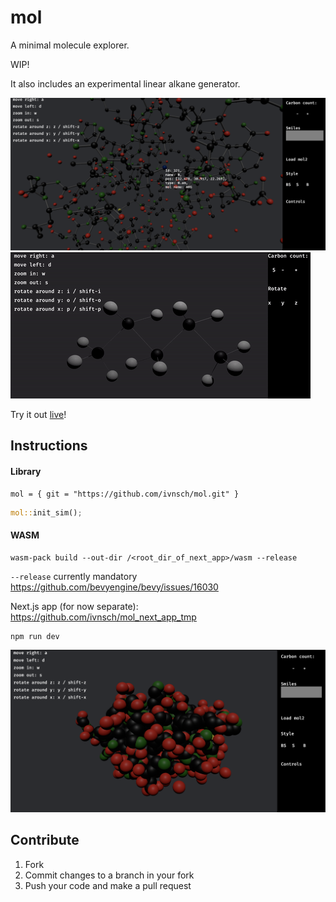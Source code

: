 # mol

A minimal molecule explorer.

WIP!

It also includes an experimental linear alkane generator.

![demo](./img/render_bs.png)
![demo](./img/demo.gif)

Try it out [live](https://cool-sunshine-4a2b07.netlify.app/)!

## Instructions

#### Library

```
mol = { git = "https://github.com/ivnsch/mol.git" }

```

```rust
mol::init_sim();
```

#### WASM

```
wasm-pack build --out-dir /<root_dir_of_next_app>/wasm --release
```

`--release` currently mandatory
https://github.com/bevyengine/bevy/issues/16030

Next.js app (for now separate):
https://github.com/ivnsch/mol_next_app_tmp

```
npm run dev
```

![demo](./img/render_b.png)

## Contribute

1. Fork
2. Commit changes to a branch in your fork
3. Push your code and make a pull request
